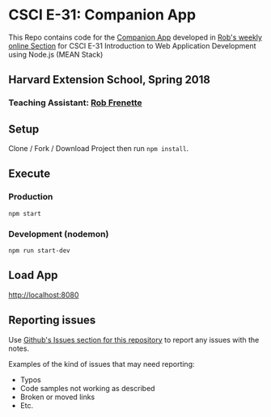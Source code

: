 # CSCI E-31: Companion App

This Repo contains code for the [Companion App](http://e31.robertmfrenette.com) developed in [Rob's weekly online Section](https://github.com/RobertFrenette/E-31_Spring_2018) for CSCI E-31 Introduction to Web Application Development using Node.js (MEAN Stack)

## Harvard Extension School, Spring 2018

### Teaching Assistant: [Rob Frenette](https://www.linkedin.com/in/robertmfrenette)

## Setup
Clone / Fork / Download Project then run ```npm install```.

## Execute
### Production
```
npm start
```

### Development (nodemon)
```
npm run start-dev
```

## Load App
[http://localhost:8080](http://localhost:8080)

## Reporting issues
Use [Github's Issues section for this repository](https://github.com/RobertFrenette/E-31_Spring_2018_App/issues) to report any issues with the notes.

Examples of the kind of issues that may need reporting:
+ Typos
+ Code samples not working as described
+ Broken or moved links
+ Etc.
 